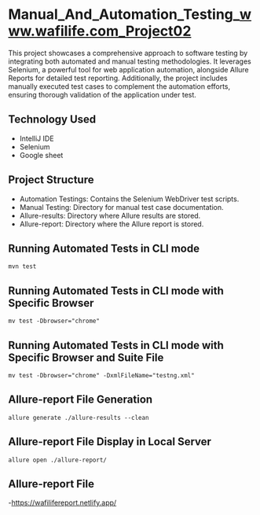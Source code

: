 # Manual_And_Automation_Testing_www.wafilife.com_Project02
This project showcases a comprehensive approach to software testing by integrating both automated and manual testing methodologies. It leverages Selenium, a powerful tool for web application automation, alongside Allure Reports for detailed test reporting. Additionally, the project includes manually executed test cases to complement the automation efforts, ensuring thorough validation of the application under test.

## Technology Used
- IntelliJ IDE
- Selenium
- Google sheet
## Project Structure
- Automation Testings: Contains the Selenium WebDriver test scripts.
- Manual Testing: Directory for manual test case documentation.
- Allure-results: Directory where Allure results are stored.
- Allure-report: Directory where the Allure report is stored.

## Running Automated Tests in CLI mode
```console
mvn test
```
## Running Automated Tests in CLI mode with Specific Browser
```console
mv test -Dbrowser="chrome"
```
## Running Automated Tests in CLI mode with Specific Browser and Suite File
```console
mv test -Dbrowser="chrome" -DxmlFileName="testng.xml"
```
## Allure-report File Generation
```console
allure generate ./allure-results --clean
```
## Allure-report File Display in Local Server
```console
allure open ./allure-report/
```
## Allure-report File
-https://wafilifereport.netlify.app/







